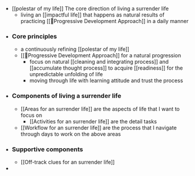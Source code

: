 - [[polestar of my life]] The core direction of living a surrender life
    - living an [[impactful life]] that happens as natural results of practicing [[🌱Progressive Development Approach]] in a daily manner
- ### Core principles
    - a continuously refining [[polestar of my life]]
    - [[🌱Progressive Development Approach]] for a natural progression
        - focus on natural [[cleaning and integrating process]] and [[accumulate thought process]] to acquire [[readiness]] for the unpredictable unfolding of life
        - moving through life with learning attitude and trust the process
- ### Components of living a surrender life
    - [[Areas for an surrender life]] are the aspects of life that I want to focus on
        - [[Activities for an surrender life]] are the detail tasks 
    - [[Workflow for an surrender life]] are the process that I navigate through days to work on the above areas
- ### Supportive components
    - [[Off-track clues for an surrender life]]
- 
